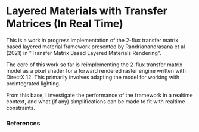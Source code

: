 # Layered Materials with Transfer Matrices (In Real Time)

This is a work in progress implementation of the 2-flux
transfer matrix based layered material framework presented
by Randrianandrasana et al (2021) in "Transfer Matrix Based Layered Materials Rendering".

The core of this work so far is reimplementing the 2-flux
transfer matrix model as a pixel shader for a forward rendered raster engine written with DirectX 12. 
This primarily involves adapting the model for working with preintegrated
lighting. 

From this base, I investigate the performance of the framework
in a realtime context, and what (if any) simplifications can be made
to fit with realtime constraints. 

### References